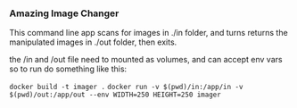 ### Amazing Image Changer

This command line app scans for images in ./in folder,
and turns returns the manipulated images in ./out folder,
then exits.

the /in and /out file need to mounted as volumes, and can accept env vars so to run do something like this:

`docker build -t imager .`
`docker run -v $(pwd)/in:/app/in -v $(pwd)/out:/app/out --env WIDTH=250 HEIGHT=250 imager`
